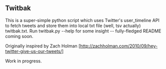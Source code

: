 Twitbak
-------

This is a super-simple python script which uses Twitter's user_timeline API to fetch tweets and store them into local txt file (well, tsv actually) twitbak.txt. Run twitbak.py --help for some insight -- fully-fledged README coming soon.

Originally inspired by Zach Holman [http://zachholman.com/2010/09/hey-twitter-give-us-our-tweets/]

Work in progress.

